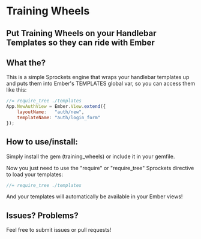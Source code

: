 Training Wheels
=======================

Put Training Wheels on your Handlebar Templates so they can ride with Ember
-----------------------

## What the?
This is a simple Sprockets engine that wraps your handlebar templates up and puts them into Ember's TEMPLATES global var, so you can access them like this:

```javascript
//= require_tree ./templates
App.NewAuthView = Ember.View.extend({
	layoutName:   "auth/new",
	templateName: "auth/login_form"
});
```

## How to use/install:
Simply install the gem (training_wheels) or include it in your gemfile.

Now you just need to use the "require" or "require_tree" Sprockets directive to load your templates:

```javascript
//= require_tree ./templates
```

And your templates will automatically be available in your Ember views!

## Issues? Problems?

Feel free to submit issues or pull requests!